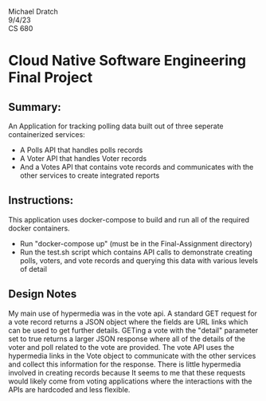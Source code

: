 Michael Dratch \
9/4/23 \
CS 680

# Cloud Native Software Engineering Final Project

## Summary:

An Application for tracking polling data built out of three seperate containerized services:

- A Polls API that handles polls records
- A Voter API that handles Voter records
- And a Votes API that contains vote records and communicates with
  the other services to create integrated reports

## Instructions:

This application uses docker-compose to build and run all of the required docker containers.

- Run "docker-compose up" (must be in the Final-Assignment directory)
- Run the test.sh script which contains API calls to demonstrate creating polls, voters, and vote records and querying this data with various levels of detail

## Design Notes

My main use of hypermedia was in the vote api. A standard GET request for a vote record returns a JSON object where the fields are URL links which can be used to get further details. GETing a vote with the "detail" parameter set to true returns a larger JSON response where all of the details of the voter and poll related to the vote are provided. The vote API uses the hypermedia links in the Vote object to communicate with the other services and collect this information for the response. There is little hypermedia involved in creating records because It seems to me that these requests would likely come from voting applications where the interactions with the APIs are hardcoded and less flexible.
